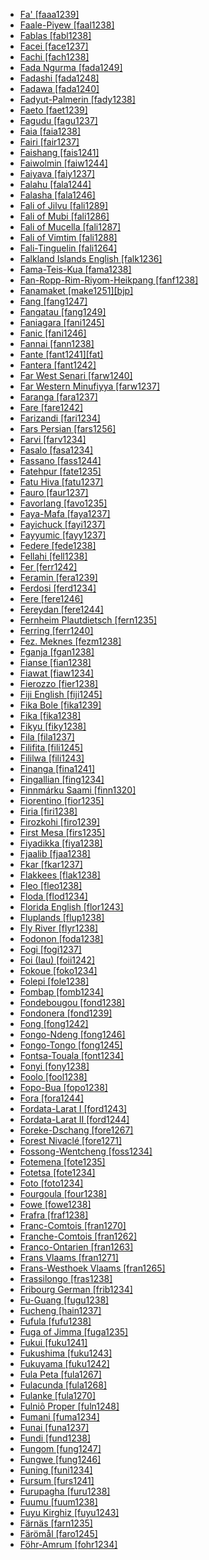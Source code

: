 - [Fa' [faaa1239]](tree/atla1278/volt1241/benu1247/bant1294/sout3152/wide1239/narr1282/mbam1249/sout3350/bami1239/east2862/fefe1239/cent2037/faaa1239/md.ini)
- [Faale-Piyew [faal1238]](tree/atla1278/volt1241/nort3149/came1255/mbum1257/nort2773/tupu1245/tupu1244/faal1238/md.ini)
- [Fablas [fabl1238]](tree/indo1319/clas1257/ital1284/lati1262/lati1263/impe1234/roma1334/ital1285/west2813/shif1234/nort3208/gall1280/oila1234/cent2283/macr1273/circ1240/hait1244/fabl1238/md.ini)
- [Facei [face1237]](tree/aust1307/mala1545/cent2237/cent2245/cent2254/west2817/buru1321/sula1247/sula1248/sula1245/face1237/md.ini)
- [Fachi [fach1238]](tree/saha1256/west2505/kanu1279/kanu1281/east2718/bilm1238/fach1238/md.ini)
- [Fada Ngurma [fada1249]](tree/atla1278/nort3146/peul1234/fula1264/west2454/fada1249/md.ini)
- [Fadashi [fada1248]](tree/bert1248/fada1248/md.ini)
- [Fadawa [fada1240]](tree/saha1256/west2505/kanu1279/kanu1281/cent2050/fada1240/md.ini)
- [Fadyut-Palmerin [fady1238]](tree/atla1278/nort3146/peul1234/sere1260/fady1238/md.ini)
- [Faeto [faet1239]](tree/indo1319/clas1257/ital1284/lati1262/lati1263/impe1234/roma1334/ital1285/west2813/shif1234/nort3208/gall1280/oila1234/fran1269/fran1260/faet1239/md.ini)
- [Fagudu [fagu1237]](tree/aust1307/mala1545/cent2237/cent2245/cent2254/west2817/buru1321/sula1247/sula1248/sula1245/fagu1237/md.ini)
- [Faia [faia1238]](tree/lake1255/tari1255/west2582/fayu1239/kiri1256/faia1238/md.ini)
- [Fairi [fair1237]](tree/aust1307/mala1545/cent2237/east2712/sout2850/sout3229/cend1238/biak1249/biak1250/biak1248/fair1237/md.ini)
- [Faishang [fais1241]](tree/afro1255/chad1250/west2785/west2790/west2712/warj1254/miya1266/fais1241/md.ini)
- [Faiwolmin [faiw1244]](tree/nucl1709/cent2116/awyu1265/okok1235/okkk1242/moun1253/faiw1243/faiw1244/md.ini)
- [Faiyava [faiy1237]](tree/aust1307/mala1545/cent2237/east2712/ocea1241/west2818/papu1253/nucl1744/nort2848/bwai1241/bwai1244/bwai1242/faiy1237/md.ini)
- [Falahu [fala1244]](tree/aust1307/mala1545/cent2237/cent2245/cent2254/west2817/buru1321/sula1247/sula1248/sula1245/fala1244/md.ini)
- [Falasha [fala1246]](tree/afro1255/cush1243/cent2193/nort3158/qima1242/fala1246/md.ini)
- [Fali of Jilvu [fali1289]](tree/afro1255/chad1250/bium1280/sout3145/bium1271/gude1247/gude1248/fali1290/gude1246/fali1289/md.ini)
- [Fali of Mubi [fali1286]](tree/afro1255/chad1250/bium1280/sout3145/bium1271/gude1247/gude1248/fali1290/gude1246/fali1286/md.ini)
- [Fali of Mucella [fali1287]](tree/afro1255/chad1250/bium1280/sout3145/bium1271/gude1247/gude1248/fali1290/gude1246/fali1287/md.ini)
- [Fali of Vimtim [fali1288]](tree/afro1255/chad1250/bium1280/sout3145/bium1271/gude1247/gude1248/fali1290/gude1246/fali1288/md.ini)
- [Fali-Tinguelin [fali1264]](tree/atla1278/volt1241/unun9902/adam1254/sout2782/fali1264/md.ini)
- [Falkland Islands English [falk1236]](tree/indo1319/clas1257/germ1287/nort3152/west2793/nort3175/angl1264/angl1265/late1254/merc1242/macr1271/stan1293/sout3281/sout3282/sout3284/falk1236/md.ini)
- [Fama-Teis-Kua [fama1238]](tree/kadu1256/cent2229/east2424/kron1241/fama1238/md.ini)
- [Fan-Ropp-Rim-Riyom-Heikpang [fanf1238]](tree/atla1278/volt1241/benu1247/benu1248/bero1241/iten1244/bero1242/nucl1809/fanf1238/md.ini)
- [Fanamaket [make1251][bjp]](tree/aust1307/mala1545/cent2237/east2712/ocea1241/west2818/meso1253/newi1242/stge1234/tang1348/make1251/md.ini)
- [Fang [fang1247]](tree/atla1278/volt1241/benu1247/bant1294/sout3152/narr1281/bant1295/basa1292/yaun1239/fang1246/fang1247/md.ini)
- [Fangatau [fang1249]](tree/aust1307/mala1545/cent2237/east2712/ocea1241/cent2060/east2445/poly1242/nucl1485/nort3246/solo1260/cent2298/east2449/cent2062/tuam1242/fang1249/md.ini)
- [Faniagara [fani1245]](tree/atla1278/volt1241/nort3149/gura1261/samu1243/wara1292/fani1245/md.ini)
- [Fanic [fani1246]](tree/nucl1709/fini1244/huon1246/west2795/rawl1234/pind1245/dedu1240/fani1246/md.ini)
- [Fannai [fann1238]](tree/sino1245/kuki1245/kuki1246/cent2330/cent2005/mizo1244/lush1249/fann1238/md.ini)
- [Fante [fant1241][fat]](tree/atla1278/volt1241/kwav1236/nyoa1234/poto1254/tano1248/cent2262/akan1251/akan1250/fant1241/md.ini)
- [Fantera [fant1242]](tree/atla1278/volt1241/nort3149/senu1239/sout3153/nafa1258/fant1242/md.ini)
- [Far West Senari [farw1240]](tree/atla1278/volt1241/nort3149/senu1239/ceba1235/farw1240/md.ini)
- [Far Western Minufiyya [farw1237]](tree/afro1255/semi1276/west2786/cent2236/arab1394/arab1395/egyp1251/egyp1254/egyp1253/west2938/farw1237/md.ini)
- [Faranga [fara1237]](tree/maba1274/maba1275/maba1276/nucl1441/kend1253/fara1237/md.ini)
- [Fare [fare1242]](tree/cent2225/memb1239/mang1425/lese1245/lese1243/fare1242/md.ini)
- [Farizandi [fari1234]](tree/indo1319/clas1257/indo1320/iran1269/cent2317/cent2318/nort3177/cent2264/nucl1790/kash1282/nata1252/fari1234/md.ini)
- [Fars Persian [fars1256]](tree/indo1319/clas1257/indo1320/iran1269/sout3157/midd1352/mode1259/fars1254/fars1255/west2369/sout3360/fars1256/md.ini)
- [Farvi [farv1234]](tree/indo1319/clas1257/indo1320/iran1269/cent2317/cent2318/nort3177/cent2264/kavi1234/farv1234/md.ini)
- [Fasalo [fasa1234]](tree/mand1469/west2780/mand1431/sout2842/mend1263/loma1259/toma1245/cent2376/fasa1234/md.ini)
- [Fassano [fass1244]](tree/indo1319/clas1257/ital1284/lati1262/lati1263/impe1234/roma1334/ital1285/west2813/shif1234/nort3208/gall1280/ladi1250/fass1244/md.ini)
- [Fatehpur [fate1235]](tree/indo1319/clas1257/indo1320/indo1321/indo1322/subc1234/east2726/awad1245/awad1243/pard1244/fate1235/md.ini)
- [Fatu Hiva [fatu1237]](tree/aust1307/mala1545/cent2237/east2712/ocea1241/cent2060/east2445/poly1242/nucl1485/nort3246/solo1260/cent2298/east2449/cent2062/marq1246/sout2866/fatu1237/md.ini)
- [Fauro [faur1237]](tree/aust1307/mala1545/cent2237/east2712/ocea1241/west2818/meso1253/newi1242/stge1234/nort3225/mono1280/mono1273/faur1237/md.ini)
- [Favorlang [favo1235]](tree/aust1307/west2572/cent2106/babu1240/favo1235/md.ini)
- [Faya-Mafa [faya1237]](tree/aust1307/mala1545/cent2237/east2712/sout2850/sout3229/raja1255/sout3231/cent2270/sawa1247/faya1237/md.ini)
- [Fayichuck [fayi1237]](tree/aust1307/mala1545/cent2237/east2712/ocea1241/micr1243/cent2276/west2844/pona1247/truk1243/nucl1749/cent2290/east2764/mort1238/chuu1238/fayi1237/md.ini)
- [Fayyumic [fayy1237]](tree/afro1255/egyp1245/copt1239/midd1332/fayy1237/md.ini)
- [Federe [fede1238]](tree/afro1255/chad1250/west2785/west2790/west2712/warj1254/miya1266/fede1238/md.ini)
- [Fellahi [fell1238]](tree/afro1255/semi1276/west2786/cent2236/arab1394/arab1395/leva1239/sout3123/fell1238/md.ini)
- [Fer [ferr1242]](tree/atla1278/volt1241/benu1247/kain1275/cent2242/duka1247/duka1250/main1281/kagf1238/ferr1242/md.ini)
- [Feramin [fera1239]](tree/nucl1709/cent2116/awyu1265/okok1235/okkk1242/moun1253/tele1256/fera1239/md.ini)
- [Ferdosi [ferd1234]](tree/indo1319/clas1257/indo1320/iran1269/sout3157/midd1352/mode1259/fars1254/fars1255/west2369/east2871/khor1275/ferd1234/md.ini)
- [Fere [fere1246]](tree/atla1278/volt1241/nort3149/gura1261/cent2243/sout3164/grus1239/nort2782/nuna1234/kase1253/fere1246/md.ini)
- [Fereydan [fere1244]](tree/kart1248/geor1252/geor1253/nucl1302/east2870/fere1244/md.ini)
- [Fernheim Plautdietsch [fern1235]](tree/indo1319/clas1257/germ1287/nort3152/west2793/nort3175/alts1234/midd1345/lowg1239/east2291/plau1238/werd1234/uber1234/fern1235/md.ini)
- [Ferring [ferr1240]](tree/indo1319/clas1257/germ1287/nort3152/west2793/nort3175/angl1264/fris1239/nort2626/insu1255/fohr1234/ferr1240/md.ini)
- [Fez. Meknes [fezm1238]](tree/afro1255/semi1276/west2786/cent2236/arab1394/arab1395/nort3191/moro1295/moro1292/fezm1238/md.ini)
- [Fganja [fgan1238]](tree/atla1278/nort3146/cent2230/bakk1238/bala1300/bala1302/fgan1238/md.ini)
- [Fianse [fian1238]](tree/atla1278/volt1241/kwav1236/nyoa1234/poto1254/tano1248/cent2262/akan1251/wasa1244/fian1238/md.ini)
- [Fiawat [fiaw1234]](tree/aust1307/mala1545/cent2237/east2712/sout2850/sout3229/raja1255/sala1285/made1253/fiaw1234/md.ini)
- [Fierozzo [fier1238]](tree/indo1319/clas1257/germ1287/nort3152/west2793/high1289/high1286/midd1349/mode1258/baye1239/glob1242/moch1255/fier1238/md.ini)
- [Fiji English [fiji1245]](tree/indo1319/clas1257/germ1287/nort3152/west2793/nort3175/angl1264/angl1265/late1254/merc1242/macr1271/stan1293/fiji1245/md.ini)
- [Fika Bole [fika1239]](tree/afro1255/chad1250/west2785/west2714/west2799/west2715/bole1261/nucl1735/gala1265/kirf1234/ngam1283/bola1254/nucl1695/fika1239/md.ini)
- [Fika [fika1238]](tree/unat1236/afro1259/daza1244/fika1238/md.ini)
- [Fikyu [fiky1238]](tree/atla1278/volt1241/benu1247/juku1257/kute1248/fiky1238/md.ini)
- [Fila [fila1237]](tree/aust1307/mala1545/cent2237/east2712/ocea1241/cent2060/east2445/poly1242/nucl1485/vanu1245/mele1252/mele1250/fila1237/md.ini)
- [Filifita [fili1245]](tree/nucl1708/komb1276/arap1279/mufi1239/mufi1238/fili1245/md.ini)
- [Fililwa [fili1243]](tree/atla1278/volt1241/benu1247/bant1294/sout3152/narr1281/east2731/tumb1253/tumb1252/tumb1250/fili1243/md.ini)
- [Finanga [fina1241]](tree/mand1469/west2780/mand1431/cent2047/mand1432/mand1433/mand1434/mand1435/east2425/mani1303/maho1249/fina1241/md.ini)
- [Fingallian [fing1234]](tree/indo1319/clas1257/germ1287/nort3152/west2793/nort3175/angl1264/angl1265/late1254/merc1242/macr1271/stan1293/iris1255/sout3298/east2834/fing1234/md.ini)
- [Finnmárku Saami [finn1320]](tree/ural1272/saam1281/west2390/cent2240/nort2671/finn1320/md.ini)
- [Fiorentino [fior1235]](tree/indo1319/clas1257/ital1284/lati1262/lati1263/impe1234/roma1334/ital1285/ital1286/ital1287/ital1282/fior1235/md.ini)
- [Firia [firi1238]](tree/mand1469/west2780/mand1431/cent2047/susu1249/yalu1240/firi1238/md.ini)
- [Firozkohi [firo1239]](tree/indo1319/clas1257/indo1320/iran1269/sout3157/midd1352/mode1259/fars1254/fars1255/east2745/aima1241/firo1239/md.ini)
- [First Mesa [firs1235]](tree/utoa1244/nort2953/hopi1249/firs1235/md.ini)
- [Fiyadikka [fiya1238]](tree/nubi1251/nobi1239/nobi1240/fiya1238/md.ini)
- [Fjaalib [fjaa1238]](tree/atla1278/nort3146/cent2230/bakk1238/bala1300/bala1302/fjaa1238/md.ini)
- [Fkar [fkar1237]](tree/west1493/sout1499/tehi1237/fkar1237/md.ini)
- [Flakkees [flak1238]](tree/indo1319/clas1257/germ1287/nort3152/west2793/macr1270/midd1347/mode1257/sout3292/zeeu1239/zeeu1238/flak1238/md.ini)
- [Fleo [fleo1238]](tree/krua1234/grea1300/west2485/weeb1234/weea1234/guer1244/guer1240/weso1238/fleo1238/md.ini)
- [Floda [flod1234]](tree/indo1319/clas1257/germ1287/nort3152/nort3160/nort3266/east2780/dale1238/vast1234/nedr1234/flod1234/md.ini)
- [Florida English [flor1243]](tree/indo1319/clas1257/germ1287/nort3152/west2793/nort3175/angl1264/angl1265/late1254/merc1242/macr1271/stan1293/nort3314/sout3300/flor1243/md.ini)
- [Fluplands [flup1238]](tree/indo1319/clas1257/germ1287/nort3152/west2793/macr1270/midd1347/mode1257/sout3292/zeeu1239/zeeu1238/flup1238/md.ini)
- [Fly River [flyr1238]](tree/tabo1241/flyr1238/md.ini)
- [Fodonon [foda1238]](tree/atla1278/volt1241/nort3149/senu1239/ceba1235/foda1238/md.ini)
- [Fogi [fogi1237]](tree/aust1307/mala1545/cent2237/cent2245/cent2254/west2817/buru1321/sula1247/buru1322/buru1303/fogi1237/md.ini)
- [Foi (Iau) [foii1242]](tree/lake1255/tari1255/cent2110/iauu1242/foii1242/md.ini)
- [Fokoue [foko1234]](tree/atla1278/volt1241/benu1247/bant1294/sout3152/wide1239/narr1282/mbam1249/sout3350/bami1239/west2958/bamb1272/yemb1246/sout3351/foko1234/md.ini)
- [Folepi [fole1238]](tree/atla1278/volt1241/benu1247/bant1294/sout3152/wide1239/narr1282/momo1242/mund1338/mund1327/fole1238/md.ini)
- [Fombap [fomb1234]](tree/atla1278/volt1241/benu1247/bant1294/sout3152/wide1239/narr1282/mbam1249/sout3350/bami1239/west2958/bamb1272/yemb1246/sout3351/fomb1234/md.ini)
- [Fondebougou [fond1238]](tree/atla1278/volt1241/nort3149/senu1239/sout3153/tagb1262/tagw1240/tagb1263/kati1273/fond1238/md.ini)
- [Fondonera [fond1239]](tree/atla1278/volt1241/benu1247/bant1294/sout3152/wide1239/narr1282/mbam1249/sout3350/bami1239/west2958/bamb1272/yemb1246/sout3351/fond1239/md.ini)
- [Fong [fong1242]](tree/atla1278/volt1241/benu1247/bant1294/sout3152/narr1281/bant1295/basa1292/yaun1239/ewon1241/ewon1239/fong1242/md.ini)
- [Fongo-Ndeng [fong1246]](tree/atla1278/volt1241/benu1247/bant1294/sout3152/wide1239/narr1282/mbam1249/sout3350/bami1239/west2958/bamb1272/yemb1246/sout3351/fong1246/md.ini)
- [Fongo-Tongo [fong1245]](tree/atla1278/volt1241/benu1247/bant1294/sout3152/wide1239/narr1282/mbam1249/sout3350/bami1239/west2958/bamb1272/yemb1246/nucl1411/fong1245/md.ini)
- [Fontsa-Touala [font1234]](tree/atla1278/volt1241/benu1247/bant1294/sout3152/wide1239/narr1282/mbam1249/sout3350/bami1239/west2958/bamb1272/yemb1246/sout3351/font1234/md.ini)
- [Fonyi [fony1238]](tree/atla1278/nort3146/cent2230/bakk1238/jool1234/jola1264/jola1263/fony1238/md.ini)
- [Foolo [fool1238]](tree/atla1278/volt1241/nort3149/senu1239/sout3153/tagb1262/djim1235/fool1238/md.ini)
- [Fopo-Bua [fopo1238]](tree/krua1234/grea1300/west2485/greb1258/greb1257/greb1256/nort3193/nort2810/fopo1238/md.ini)
- [Fora [fora1244]](tree/atla1278/nort3146/cent2230/bakk1238/bala1300/bala1301/fora1244/md.ini)
- [Fordata-Larat I [ford1243]](tree/aust1307/mala1545/cent2237/cent2245/keit1238/keif1237/ford1242/ford1243/md.ini)
- [Fordata-Larat II [ford1244]](tree/aust1307/mala1545/cent2237/cent2245/keit1238/keif1237/ford1242/ford1244/md.ini)
- [Foreke-Dschang [fore1267]](tree/atla1278/volt1241/benu1247/bant1294/sout3152/wide1239/narr1282/mbam1249/sout3350/bami1239/west2958/bamb1272/yemb1246/sout3351/fore1267/md.ini)
- [Forest Nivaclé [fore1271]](tree/mata1289/mata1290/niva1238/fore1271/md.ini)
- [Fossong-Wentcheng [foss1234]](tree/atla1278/volt1241/benu1247/bant1294/sout3152/wide1239/narr1282/mbam1249/sout3350/bami1239/west2958/bamb1272/yemb1246/sout3351/foss1234/md.ini)
- [Fotemena [fote1235]](tree/atla1278/volt1241/benu1247/bant1294/sout3152/wide1239/narr1282/mbam1249/sout3350/bami1239/west2958/bamb1272/yemb1246/sout3351/fote1235/md.ini)
- [Fotetsa [fote1234]](tree/atla1278/volt1241/benu1247/bant1294/sout3152/wide1239/narr1282/mbam1249/sout3350/bami1239/west2958/bamb1272/yemb1246/sout3351/fote1234/md.ini)
- [Foto [foto1234]](tree/atla1278/volt1241/benu1247/bant1294/sout3152/wide1239/narr1282/mbam1249/sout3350/bami1239/west2958/bamb1272/yemb1246/sout3351/foto1234/md.ini)
- [Fourgoula [four1238]](tree/atla1278/volt1241/nort3149/senu1239/sout3153/tagb1262/tagw1240/tagb1263/kati1273/four1238/md.ini)
- [Fowe [fowe1238]](tree/nucl1709/kain1273/goro1272/nucl1760/nucl1756/sian1257/fowe1238/md.ini)
- [Frafra [fraf1238]](tree/atla1278/volt1241/nort3149/gura1261/cent2243/nort2777/bwam1248/otiv1239/nucl1743/gurm1247/west2461/nucl1748/nort3234/moss1237/fraf1239/fare1241/fraf1238/md.ini)
- [Franc-Comtois [fran1270]](tree/indo1319/clas1257/ital1284/lati1262/lati1263/impe1234/roma1334/ital1285/west2813/shif1234/nort3208/gall1280/oila1234/cent2283/macr1273/glob1239/stan1290/lang1337/fran1270/md.ini)
- [Franche-Comtois [fran1262]](tree/indo1319/clas1257/ital1284/lati1262/lati1263/impe1234/roma1334/ital1285/west2813/shif1234/nort3208/gall1280/oila1234/fran1269/fran1260/fran1262/md.ini)
- [Franco-Ontarien [fran1263]](tree/indo1319/clas1257/ital1284/lati1262/lati1263/impe1234/roma1334/ital1285/west2813/shif1234/nort3208/gall1280/oila1234/cent2283/macr1273/glob1239/stan1290/fran1263/md.ini)
- [Frans Vlaams [fran1271]](tree/indo1319/clas1257/germ1287/nort3152/west2793/macr1270/midd1347/mode1257/sout3292/vlaa1240/fran1265/fran1271/md.ini)
- [Frans-Westhoek Vlaams [fran1265]](tree/indo1319/clas1257/germ1287/nort3152/west2793/macr1270/midd1347/mode1257/sout3292/vlaa1240/fran1265/md.ini)
- [Frassilongo [fras1238]](tree/indo1319/clas1257/germ1287/nort3152/west2793/high1289/high1286/midd1349/mode1258/baye1239/glob1242/moch1255/fras1238/md.ini)
- [Fribourg German [frib1234]](tree/indo1319/clas1257/germ1287/nort3152/west2793/high1289/high1286/midd1349/mode1258/alem1243/sout3294/swis1247/high1290/frib1234/md.ini)
- [Fu-Guang [fugu1238]](tree/sino1245/sini1245/clas1255/midd1354/ganc1239/fugu1238/md.ini)
- [Fucheng [hain1237]](tree/sino1245/sini1245/minn1248/coas1318/minn1241/qion1239/hain1238/hain1237/md.ini)
- [Fufula [fufu1238]](tree/atla1278/volt1241/nort3149/gura1261/cent2243/nort2777/bwam1248/otiv1239/nucl1743/gurm1247/west2461/nucl1748/nort3234/safa1246/daga1276/cent2291/sout3209/wali1263/fufu1238/md.ini)
- [Fuga of Jimma [fuga1235]](tree/gong1255/yems1235/fuga1235/md.ini)
- [Fukui [fuku1241]](tree/japo1237/japa1256/japa1258/nucl1643/west2607/hoku1242/fuku1241/md.ini)
- [Fukushima [fuku1243]](tree/japo1237/japa1256/japa1258/nucl1643/east2526/toho1244/sout2953/fuku1243/md.ini)
- [Fukuyama [fuku1242]](tree/japo1237/japa1256/japa1258/nucl1643/west2607/chug1253/fuku1242/md.ini)
- [Fula Peta [fula1267]](tree/atla1278/nort3146/peul1234/fula1264/pula1262/fula1267/md.ini)
- [Fulacunda [fula1268]](tree/atla1278/nort3146/peul1234/fula1264/pula1263/fula1268/md.ini)
- [Fulanke [fula1270]](tree/mand1469/west2780/mand1431/cent2047/mand1432/mand1433/mand1434/mand1435/west2499/kita1248/kita1249/fula1270/md.ini)
- [Fulniô Proper [fuln1248]](tree/fuln1247/fuln1248/md.ini)
- [Fumani [fuma1234]](tree/indo1319/clas1257/indo1320/iran1269/cent2317/cent2318/nort3177/casp1236/gila1242/gila1241/west2931/fuma1234/md.ini)
- [Funai [funa1237]](tree/aust1307/mala1545/cent2237/cent2245/timo1259/west2545/helo1243/funa1237/md.ini)
- [Fundi [fund1238]](tree/atla1278/volt1241/benu1247/bant1294/sout3152/narr1281/east2731/nort3203/nort3209/coas1317/saba1282/swah1254/momb1256/swah1253/fund1238/md.ini)
- [Fungom [fung1247]](tree/atla1278/volt1241/benu1247/bant1294/sout3152/wide1239/narr1282/ring1243/cent2385/cent2275/mmen1239/mmen1238/fung1247/md.ini)
- [Fungwe [fung1246]](tree/atla1278/volt1241/benu1247/bant1294/sout3152/narr1281/east2731/tumb1253/tumb1252/tumb1250/fung1246/md.ini)
- [Funing [funi1234]](tree/sino1245/sini1245/minn1248/coas1318/mind1253/funi1234/md.ini)
- [Fursum [furs1241]](tree/afro1255/chad1250/west2785/west2790/west2712/warj1254/miya1266/furs1241/md.ini)
- [Furupagha [furu1238]](tree/ijoi1239/ijoo1239/west2446/izon1238/furu1238/md.ini)
- [Fuumu [fuum1238]](tree/atla1278/volt1241/benu1247/bant1294/sout3152/narr1281/cent2260/west2968/nzad1235/lwer1234/ding1244/loan1238/kwil1238/kasa1251/moye1234/inte1264/teke1274/fuum1238/md.ini)
- [Fuyu Kirghiz [fuyu1243]](tree/turk1311/comm1245/cent2326/sout2693/yeni1256/yeni1251/khak1248/fuyu1243/md.ini)
- [Färnäs [farn1235]](tree/indo1319/clas1257/germ1287/nort3152/nort3160/nort3266/east2780/dale1238/oste1242/ovan1234/mora1274/farn1235/md.ini)
- [Färömål [faro1245]](tree/indo1319/clas1257/germ1287/nort3152/nort3160/nort3266/gutn1238/faro1245/md.ini)
- [Föhr-Amrum [fohr1234]](tree/indo1319/clas1257/germ1287/nort3152/west2793/nort3175/angl1264/fris1239/nort2626/insu1255/fohr1234/md.ini)
